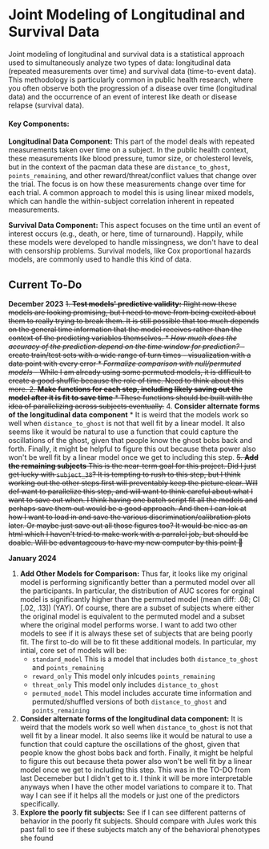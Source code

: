 # Joint Modeling of Longitudinal and Survival Data

Joint modeling of longitudinal and survival data is a statistical approach used to simultaneously analyze two types of data: longitudinal data (repeated measurements over time) and survival data (time-to-event data). This methodology is particularly common in public health research, where you often observe both the progression of a disease over time (longitudinal data) and the occurrence of an event of interest like death or disease relapse (survival data).

#### Key Components:
**Longitudinal Data Component:** This part of the model deals with repeated measurements taken over time on a subject. In the public health context, these measurements like blood pressure, tumor size, or cholesterol levels, but in the context of the pacman data these are `distance_to_ghost`, `points_remaining`, and other reward/threat/conflict values that change over the trial. The focus is on how these measurements change over time for each trial. A common approach to model this is using linear mixed models, which can handle the within-subject correlation inherent in repeated measurements.

**Survival Data Component:** This aspect focuses on the time until an event of interest occurs (e.g., death, or here, time of turnaround). Happily, while these models were developed to handle missingness, we don't have to deal with censorship problems. Survival models, like Cox proportional hazards models, are commonly used to handle this kind of data.


## Current To-Do

**December 2023**
~~1. **Test models' predictive validity:** Right now these models are looking promising, but I need to move from being excited about them to really trying to break them. It is still possible that too much depends on the general time information that the model receives rather than the context of the predicting variables themselves. 
    * *How much does the accuracy of the prediction depend on the time window for prediction?*
        - create train/test sets with a wide range of turn times
        - visualization with a data point with every error
    * *Formalize comparison with null/permuted models*
        - While I am already using some permuted models, it is difficult to create a good shuffle because the role of time. Need to think about this more.
2. **Make functions for each step, including likely saving out the model after it is fit to save time**
    * These functions should be built with the idea of parallelizing across subjects eventually.~~
4. **Consider alternate forms of the longitudinal data component**
    * It is weird that the models work so well when `distance_to_ghost` is not that well fit by a linear model. It also seems like it would be natural to use a function that could capture the oscillations of the ghost, given that people know the ghost bobs back and forth. Finally, it might be helpful to figure this out because theta power also won't be well fit by a linear model once we get to including this step.
~~5. **Add the remaining subjects** This is the near-term goal for this project. Did I just get lucky with `subject_38`? It is tempting to rush to this step, but I think working out the other steps first will preventably keep the picture clear. Will def want to parallelize this step, and will want to think careful about what I want to save out when. I think having one batch script fit all the models and perhaps save them out would be a good approach. And then I can lok at how I want to load in and save the various discrimination/calibration plots later. Or maybe just save out all those figures too? It would be nice as an html which I haven't tried to make work with a parralel job, but should be doable. Will be advantageous to have my new computer by this point 😬~~

**January 2024**
1. **Add Other Models for Comparison:** Thus far, it looks like my original model is performing significantly better than a permuted model over all the participants. In particular, the distribution of AUC scores for orginal model is significantly higher than the permuted model (mean diff: .08; CI [.02, .13]) (YAY). Of course, there are a subset of subjects where either the original model is equivalent to the permuted model and a subset where the original model performs worse. I want to add two other models to see if it is always these set of subjects that are being poorly fit. The first to-do will be to fit these additional models. In particular, my intial, core set of models will be:
    * `standard_model` This is a model that includes both `distance_to_ghost` and `points_remaining`
    * `reward_only` This model only inlcudes `points_remaining`
    * `threat_only` This model only includes `distance_to_ghost`
    * `permuted_model` This model includes accurate time information and permuted/shuffled versions of both `distance_to_ghost` and `points_remaining`
2. **Consider alternate forms of the longitudinal data component:** It is weird that the models work so well when `distance_to_ghost` is not that well fit by a linear model. It also seems like it would be natural to use a function that could capture the oscillations of the ghost, given that people know the ghost bobs back and forth. Finally, it might be helpful to figure this out because theta power also won't be well fit by a linear model once we get to including this step. This was in the TO-DO from last Decemeber but I didn't get to it. I think it will be more interpretable anyways when I have the other model variations to compare it to. That way I can see if it helps all the models or just one of the predictors specifically.
3. **Explore the poorly fit subjects:** See if I can see different patterns of behavior in the poorly fit subjects. Should compare with Jules work this past fall to see if these subjects match any of the behavioral phenotypes she found      

